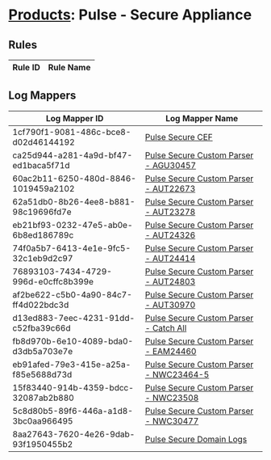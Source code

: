 # [Products](README.md): Pulse - Secure Appliance

## Rules

|Rule ID|Rule Name|
|----|----|


## Log Mappers

|Log Mapper ID|Log Mapper Name|
|----|----|
|1cf790f1-9081-486c-bce8-d02d46144192|[Pulse Secure CEF](../mappings/1cf790f1-9081-486c-bce8-d02d46144192.md)|
|ca25d944-a281-4a9d-bf47-ed1baca5f71d|[Pulse Secure Custom Parser - AGU30457](../mappings/ca25d944-a281-4a9d-bf47-ed1baca5f71d.md)|
|60ac2b11-6250-480d-8846-1019459a2102|[Pulse Secure Custom Parser - AUT22673](../mappings/60ac2b11-6250-480d-8846-1019459a2102.md)|
|62a51db0-8b26-4ee8-b881-98c19696fd7e|[Pulse Secure Custom Parser - AUT23278](../mappings/62a51db0-8b26-4ee8-b881-98c19696fd7e.md)|
|eb21bf93-0232-47e5-ab0e-6b8ed186789c|[Pulse Secure Custom Parser - AUT24326](../mappings/eb21bf93-0232-47e5-ab0e-6b8ed186789c.md)|
|74f0a5b7-6413-4e1e-9fc5-32c1eb9d2c97|[Pulse Secure Custom Parser - AUT24414](../mappings/74f0a5b7-6413-4e1e-9fc5-32c1eb9d2c97.md)|
|76893103-7434-4729-996d-e0cffc8b399e|[Pulse Secure Custom Parser - AUT24803](../mappings/76893103-7434-4729-996d-e0cffc8b399e.md)|
|af2be622-c5b0-4a90-84c7-ff4d022bdc3d|[Pulse Secure Custom Parser - AUT30970](../mappings/af2be622-c5b0-4a90-84c7-ff4d022bdc3d.md)|
|d13ed883-7eec-4231-91dd-c52fba39c66d|[Pulse Secure Custom Parser - Catch All](../mappings/d13ed883-7eec-4231-91dd-c52fba39c66d.md)|
|fb8d970b-6e10-4089-bda0-d3db5a703e7e|[Pulse Secure Custom Parser - EAM24460](../mappings/fb8d970b-6e10-4089-bda0-d3db5a703e7e.md)|
|eb91afed-79e3-415e-a25a-f85e5688d73d|[Pulse Secure Custom Parser - NWC23464-5](../mappings/eb91afed-79e3-415e-a25a-f85e5688d73d.md)|
|15f83440-914b-4359-bdcc-32087ab2b880|[Pulse Secure Custom Parser - NWC23508](../mappings/15f83440-914b-4359-bdcc-32087ab2b880.md)|
|5c8d80b5-89f6-446a-a1d8-3bc0aa966495|[Pulse Secure Custom Parser - NWC30477](../mappings/5c8d80b5-89f6-446a-a1d8-3bc0aa966495.md)|
|8aa27643-7620-4e26-9dab-93f1950455b2|[Pulse Secure Domain Logs](../mappings/8aa27643-7620-4e26-9dab-93f1950455b2.md)|


